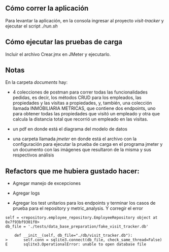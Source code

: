 ## Cómo correr la aplicación

Para levantar la aplicación, en la consola ingresar al proyecto *visit-tracker* y ejecutar el script *./run.sh*

## Cómo ejecutar las pruebas de carga

Incluir el archivo Crear.jmx en JMeter y ejecutarlo.

## Notas

En la carpeta *documents* hay:
- 4 colecciones de postman para correr todas las funcionalidades pedidas, es decir, los métodos CRUD para los empleados, las propiedades y las visitas a
propiedades, y, también, una colección llamada INMOBILIARIA METRICAS, que contiene dos endpoints, uno para obtener todas las propiedades que visitó un empleado
y otra que calcula la distancia total que recorrió un empleado en las visitas.

- un pdf en donde está el diagrama del modelo de datos

- una carpeta llamada *jmeter* en donde está el archivo con la configuración para ejecutar la prueba de carga en el programa jmeter y un documento con
las imágenes que resultaron de la misma y sus respectivos análisis

## Refactors que me hubiera gustado hacer:

- Agregar manejo de excepciones

- Agregar logs

- Agregar los test unitarios para los endpoints y terminar los casos de prueba para el repository y metric_analysis. Y corregir el error 
```
self = <repository.employee_repository.EmployeeRepository object at 0x7f93bf9301f0>
db_file = './tests/data_base_preparation/fake_visit_tracker.db'

    def __init__(self, db_file="./db/visit_tracker.db"):
>       self.conn = sqlite3.connect(db_file, check_same_thread=False)
E       sqlite3.OperationalError: unable to open database file
```